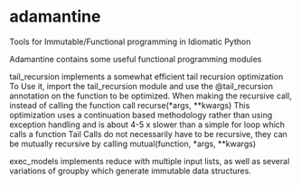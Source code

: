 # adamantine
Tools for Immutable/Functional programming in Idiomatic Python

Adamantine contains some useful functional programming modules

tail_recursion implements a somewhat efficient tail recursion optimization
To Use it, import the tail_recursion module and use the @tail_recursion annotation 
on the function to be optimized. When making the recursive call, instead of calling the 
function call recurse(*args, **kwargs)
This optimization uses a continuation based methodology rather than using exception handling
and is about 4-5 x slower than a simple for loop which calls a function
Tail Calls do not necessarily have to be recursive, they can be mutually recursive by calling
mutual(function, *args, **kwargs) 

exec_models implements reduce with multiple input lists, as well as several variations of groupby
which generate immutable data structures.


